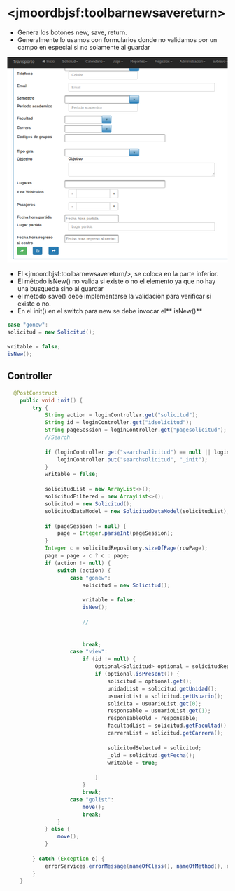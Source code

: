 # &lt;jmoordbjsf:toolbarnewsavereturn&gt;

* Genera los botones new, save, return.
* Generalmente lo usamos con formularios donde no validamos por un campo en especial si no solamente al guardar

![](/assets/form2.png)

* El &lt;jmoordbjsf:toolbarnewsavereturn/&gt;, se coloca en la parte inferior.
* El método isNew\(\) no valida si existe o no el elemento ya que no hay una busqueda sino al guardar
* el metodo save\(\) debe implementarse la validaciòn para verificar si existe o no.
* En el init\(\) en el switch para new se debe invocar el** isNew\(\)**

```java
case "gonew":
solicitud = new Solicitud();

writable = false;
isNew();

```

## Controller

```java
  @PostConstruct
    public void init() {
        try {
            String action = loginController.get("solicitud");
            String id = loginController.get("idsolicitud");
            String pageSession = loginController.get("pagesolicitud");
            //Search

            if (loginController.get("searchsolicitud") == null || loginController.get("searchsolicitud").equals("")) {
                loginController.put("searchsolicitud", "_init");
            }
            writable = false;

            solicitudList = new ArrayList<>();
            solicitudFiltered = new ArrayList<>();
            solicitud = new Solicitud();
            solicitudDataModel = new SolicitudDataModel(solicitudList);

            if (pageSession != null) {
                page = Integer.parseInt(pageSession);
            }
            Integer c = solicitudRepository.sizeOfPage(rowPage);
            page = page > c ? c : page;
            if (action != null) {
                switch (action) {
                    case "gonew":
                        solicitud = new Solicitud();

                        writable = false;
                        isNew();

                        //


                        break;
                    case "view":
                        if (id != null) {
                            Optional<Solicitud> optional = solicitudRepository.find("idsolicitud", Integer.parseInt(id));
                            if (optional.isPresent()) {
                                solicitud = optional.get();
                                unidadList = solicitud.getUnidad();
                                usuarioList = solicitud.getUsuario();
                                solicita = usuarioList.get(0);
                                responsable = usuarioList.get(1);
                                responsableOld = responsable;
                                facultadList = solicitud.getFacultad();
                                carreraList = solicitud.getCarrera();

                                solicitudSelected = solicitud;
                                _old = solicitud.getFecha();
                                writable = true;

                            }
                        }
                        break;
                    case "golist":
                        move();
                        break;
                }
            } else {
                move();
            }

        } catch (Exception e) {
            errorServices.errorMessage(nameOfClass(), nameOfMethod(), e.getLocalizedMessage());
        }
    }
```



